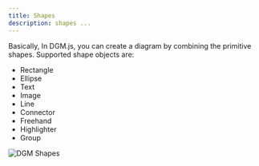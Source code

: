 ```yaml
---
title: Shapes
description: shapes ...
---
```


Basically, In DGM.js, you can create a diagram by combining the primitive shapes. Supported shape objects are:

- Rectangle
- Ellipse
- Text
- Image
- Line
- Connector
- Freehand
- Highlighter
- Group

![DGM Shapes](https://fs.dgm.sh/i/PDjwDulCiBNXE8FzQ0aS0/lf@2x.png)
